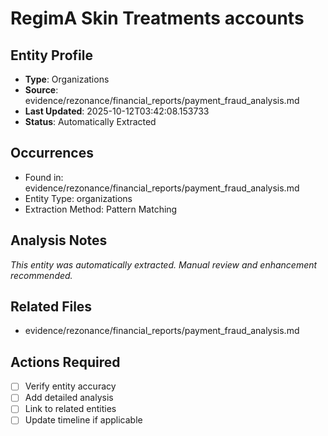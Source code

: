 # RegimA Skin Treatments accounts


## Entity Profile
- **Type**: Organizations
- **Source**: evidence/rezonance/financial_reports/payment_fraud_analysis.md
- **Last Updated**: 2025-10-12T03:42:08.153733
- **Status**: Automatically Extracted

## Occurrences
- Found in: evidence/rezonance/financial_reports/payment_fraud_analysis.md
- Entity Type: organizations
- Extraction Method: Pattern Matching

## Analysis Notes
*This entity was automatically extracted. Manual review and enhancement recommended.*

## Related Files
- evidence/rezonance/financial_reports/payment_fraud_analysis.md

## Actions Required
- [ ] Verify entity accuracy
- [ ] Add detailed analysis
- [ ] Link to related entities
- [ ] Update timeline if applicable
